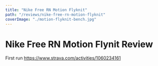 ```yaml
---
title: "Nike Free RN Motion Flyknit"
path: "/reviews/nike-free-rn-motion-flyknit"
coverImage: "./motion-flyknit-bench.jpg"
---
```


# Nike Free RN Motion Flynit Review

First run https://www.strava.com/activities/1060234161
